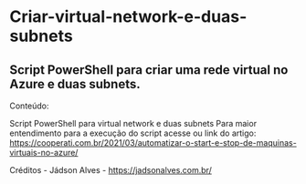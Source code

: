 # Criar-virtual-network-e-duas-subnets

## Script PowerShell para criar uma rede virtual no Azure e duas subnets. 

Conteúdo:

Script PowerShell para virtual network e duas subnets
Para maior entendimento para a execução do script acesse ou link do artigo: https://cooperati.com.br/2021/03/automatizar-o-start-e-stop-de-maquinas-virtuais-no-azure/ 

Créditos - Jádson Alves - https://jadsonalves.com.br/

